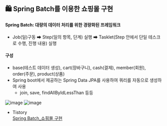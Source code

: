 ## 🛍 Spring Batch를 이용한 쇼핑몰 구현

#### Spring Batch: 대량의 데이터 처리를 위한 경량화된 프레임워크
- Job(일)구동 ➡ Step(일의 항목, 단계) 실행 ➡ Tasklet(Step 안에서 단일 테스크로 수행, 진행 내용) 실행

#### 구성
- base(테스트 데이터 생성), cart(장바구니), cash(결제), member(회원), order(주문), product(상품)
- Spring boot에서 제공하는 Spring Data JPA를 사용하여 쿼리를 자동으로 생성하여 사용
    * join, save, findAllByIdLessThan 등등

![image](https://github.com/ohyo555/batch_ex_24_04/assets/153146836/2dafc30d-f7ac-4478-81ff-cb213e162416)
![image](https://github.com/ohyo555/batch_ex_24_04/assets/153146836/a90aacbd-c35f-4ef7-a99f-e33babf57670)

- Tistory <br/>
  [Spring Batch_쇼핑몰 구현](https://ohyohyo.tistory.com/search/batch)
